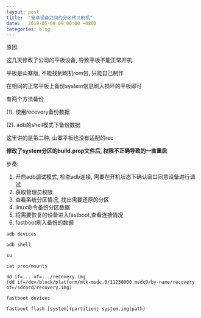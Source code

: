 ```yaml
---
layout: post
title:  "安卓设备之间的分区拷贝刷机"
date:   2019-05-09 09:00:00 +0800
categories: blog
---
```


原因: 

这几天修改了公司的平板设备, 导致平板不能正常开机.

平板是山寨版, 不能找到刷机rom包, 只能自己制作

在相同的正常平板上备份system信息刷入损坏的平板即可

有两个方法备份

(1). 使用recovery备份数据

(2). adb的shell模式下备份数据

这里讲的是第二种, 山寨平板也没有适配的rec

**修改了system分区的build.prop文件后, 权限不正确导致的一直重启**

步奏: 
1. 开启adb调试模式, 检查adb连接, 需要在开机状态下确认窗口同意设备进行调试
2. 获取管理员权限
3. 查看系统分区情况, 找出需要还原的分区
4. linux命令备份分区数据
5. 将需要恢复的设备进入fastboot,查看连接情况
6. fastboot刷入备份的数据

```shell
adb devices

adb shell

su

cat proc/mounts

dd if=... of=.../recovery.img
(dd if=/dev/block/platform/mtk-msdc.0/11230000.msdc0/by-name/recovery of=/sdcard/recovery.img)

fastboot devices

fastboot flash [system](partition) system.img(path)
```